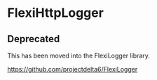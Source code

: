 # FlexiHttpLogger

## Deprecated

This has been moved into the FlexiLogger library.

https://github.com/projectdelta6/FlexiLogger
